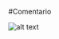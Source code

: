 #Comentario

![alt text](https://github.com/LucasCalbu/Proyectos-Universidad/blob/main/Proyectos/atractor_de_lorenz.png)

